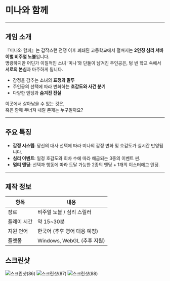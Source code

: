 # **미나와 함께**

---

##  게임 소개

『미나와 함께』는 갑작스런 전쟁 이후 폐쇄된 고등학교에서 펼쳐지는 **2인칭 심리 서바이벌 비주얼 노블**입니다.  
명랑하지만 어딘가 이질적인 소녀 ‘미나’와 단둘이 남겨진 주인공은, 텅 빈 학교 속에서 **서로의 본심**과 마주하게 됩니다.

- 감정을 감추는 소녀의 **표정과 말투**
- 주인공의 선택에 따라 변화하는 **호감도와 사건 분기**
- 다양한 엔딩과 **숨겨진 진실**

이곳에서 살아남을 수 있는 것은,  
혹은 함께 무너져 내릴 존재는 누구일까요?

---

##  주요 특징

-  **감정 시스템**: 당신의 대사 선택에 따라 미나의 감정 변화 및 호감도가 실시간 반영됩니다.
-  **심리 이벤트**: 일정 호감도와 회차 수에 따라 해금되는 3종의 이벤트 씬.
-  **멀티 엔딩**: 선택과 행동에 따라 도달 가능한 2종의 엔딩 + 1개의 이스터에그 엔딩.

---

## 제작 정보

| 항목       | 내용                      |
|------------|---------------------------|
| 장르       | 비주얼 노블 / 심리 스릴러 |
| 플레이 시간 | 약 15~30분               |
| 지원 언어   | 한국어 (추후 영어 대응 예정) |
| 플랫폼     | Windows, WebGL (추후 지원) |

## 스크린샷

![스크린샷(86)](https://github.com/user-attachments/assets/659a1b56-b8b9-49ad-8339-c71e2d661daf)
![스크린샷(87)](https://github.com/user-attachments/assets/2e15f490-8a7e-4615-8567-7e077df2fbc0)
![스크린샷(88)](https://github.com/user-attachments/assets/71414bbf-dfba-4025-bf67-451e150f6328)
